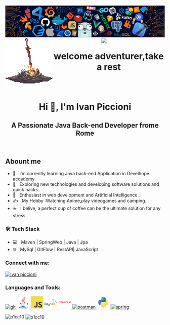 ![Github Banner](https://github.com/Jaydeep-Yadav/Jaydeep-Yadav/blob/main/banner.png)
<img src="https://raw.githubusercontent.com/TanZng/TanZng/master/assets/bonefire.gif" width="150" align="left"/> 
<img src = "https://media0.giphy.com/media/KDDpcKigbfFpnejZs6/giphy.gif?cid=ecf05e47oy6f4zjs8g1qoiystc56cu7r9tb8a1fe76e05oty&rid=giphy.gif" width = 200px align="right">
<h1 align="center">welcome adventurer,take a rest</h1>

 <br>  
 <br>   
 <h1 align="center">Hi 👋, I'm Ivan Piccioni</h1>
  
 <h2 align="center">A Passionate Java Back-end Developer frome Rome</h2>
 <br>
 <h2>Abount me</h2>
  
- 🔭 &nbsp; I’m currently learning Java back-end Application in Develhope accademy
- 🤔 &nbsp; Exploring new technologies and developing software solutions and quick hacks..
- 🌱 &nbsp; Enthusiast in web development  and Artificial Intelligence .
- ✍️ &nbsp;  My Hobby :Watching Anime,play videogames and camping.
- ☕ &nbsp; I belive, a perfect cup of coffee can be the ultimate solution for any stress. 

<h3>🛠 Tech Stack</h3>

- 💻 &nbsp; Maven | SpringWeb | Java | Jpa  
- 🌐 &nbsp; MySql | GitFlow | RestAPI| JavaScript 

<h3 align="left">Connect with me:</h3>
<p align="left">
<a href="https://linkedin.com/in/ivan piccioni" target="blank"><img align="center" src="https://raw.githubusercontent.com/rahuldkjain/github-profile-readme-generator/master/src/images/icons/Social/linked-in-alt.svg" alt="ivan piccioni" height="30" width="40" /></a>

<h3 align="left">Languages and Tools:</h3>
<p align="left"> <a href="https://git-scm.com/" target="_blank" rel="noreferrer"> <img src="https://www.vectorlogo.zone/logos/git-scm/git-scm-icon.svg" alt="git" width="40" height="40"/> </a> <a href="https://www.java.com" target="_blank" rel="noreferrer"> <img src="https://raw.githubusercontent.com/devicons/devicon/master/icons/java/java-original.svg" alt="java" width="40" height="40"/> </a> <a href="https://developer.mozilla.org/en-US/docs/Web/JavaScript" target="_blank" rel="noreferrer"> <img src="https://raw.githubusercontent.com/devicons/devicon/master/icons/javascript/javascript-original.svg" alt="javascript" width="40" height="40"/> </a> <a href="https://www.mysql.com/" target="_blank" rel="noreferrer"> <img src="https://raw.githubusercontent.com/devicons/devicon/master/icons/mysql/mysql-original-wordmark.svg" alt="mysql" width="40" height="40"/> </a> <a href="https://www.oracle.com/" target="_blank" rel="noreferrer"> <img src="https://raw.githubusercontent.com/devicons/devicon/master/icons/oracle/oracle-original.svg" alt="oracle" width="40" height="40"/> </a> <a href="https://postman.com" target="_blank" rel="noreferrer"> <img src="https://www.vectorlogo.zone/logos/getpostman/getpostman-icon.svg" alt="postman" width="40" height="40"/> </a> <a href="https://www.python.org" target="_blank" rel="noreferrer"> <img src="https://raw.githubusercontent.com/devicons/devicon/master/icons/python/python-original.svg" alt="python" width="40" height="40"/> </a> <a href="https://spring.io/" target="_blank" rel="noreferrer"> <img src="https://www.vectorlogo.zone/logos/springio/springio-icon.svg" alt="spring" width="40" height="40"/> </a> </p>


<p><img align="left" src="https://github-readme-stats.vercel.app/api/top-langs?username=p1cc10&show_icons=true&locale=en&layout=compact" alt="p1cc10" /></p>

<p>&nbsp;<img align="center" src="https://github-readme-stats.vercel.app/api?username=p1cc10&show_icons=true&locale=en" alt="p1cc10" /></p>






